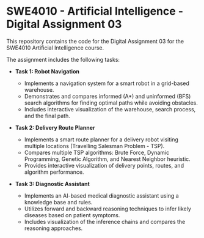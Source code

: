 # SWE4010 - Artificial Intelligence - Digital Assignment 03

This repository contains the code for the Digital Assignment 03 for the SWE4010 Artificial Intelligence course.

The assignment includes the following tasks:

- **Task 1: Robot Navigation**
  - Implements a navigation system for a smart robot in a grid-based warehouse.
  - Demonstrates and compares informed (A*) and uninformed (BFS) search algorithms for finding optimal paths while avoiding obstacles.
  - Includes interactive visualization of the warehouse, search process, and the final path.

- **Task 2: Delivery Route Planner**
  - Implements a smart route planner for a delivery robot visiting multiple locations (Travelling Salesman Problem - TSP).
  - Compares multiple TSP algorithms: Brute Force, Dynamic Programming, Genetic Algorithm, and Nearest Neighbor heuristic.
  - Provides interactive visualization of delivery points, routes, and algorithm performance.

- **Task 3: Diagnostic Assistant**
  - Implements an AI-based medical diagnostic assistant using a knowledge base and rules.
  - Utilizes forward and backward reasoning techniques to infer likely diseases based on patient symptoms.
  - Includes visualization of the inference chains and compares the reasoning approaches.
